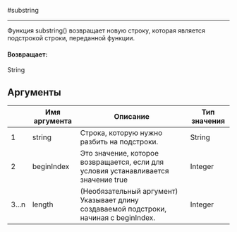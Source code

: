 #substring

---

Функция substring() возвращает новую строку, которая является подстрокой строки, переданной функции.

#### Возвращает:

String

## Аргументы

|  | Имя аргумента | Описание | Тип значения |
| --- | --- | --- | --- |
| 1 | string | Строка, которую нужно разбить на подстроки. | String |
| 2 | beginIndex | Это значение, которое возвращается, если для условия устанавливается значение true | Integer |
| 3...n | length | (Необязательный аргумент) Указывает длину создаваемой подстроки, начиная с beginIndex. | Integer |

